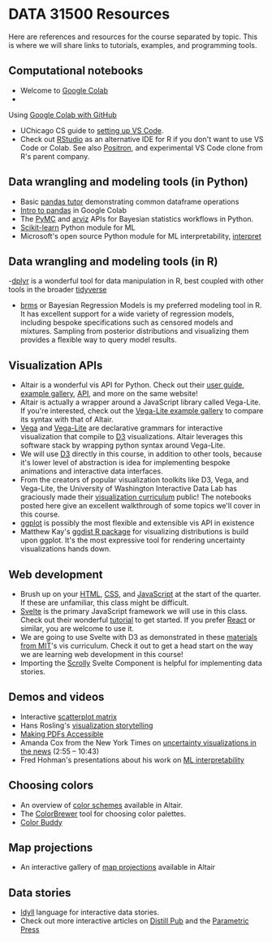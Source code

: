 # DATA 31500 Resources

Here are references and resources for the course separated by topic.
This is where we will share links to tutorials, examples, and programming tools.

## Computational notebooks

- Welcome
  to [Google Colab](https://colab.research.google.com/drive/16pBJQePbqkz3QFV54L4NIkOn1kwpuRrj#scrollTo=u1wdmFKqylSI)
-
Using [Google Colab with GitHub](https://colab.research.google.com/github/googlecolab/colabtools/blob/master/notebooks/colab-github-demo.ipynb)
- UChicago CS guide to [setting up VS Code](https://uchicago-cs.github.io/student-resource-guide/vscode/about.html).
- Check out [RStudio](https://posit.co/download/rstudio-desktop/) as an alternative IDE for R if you don't want to use
  VS Code or Colab. See also [Positron](https://github.com/posit-dev/positron?tab=readme-ov-file), and experimental VS
  Code clone from R's parent company.

## Data wrangling and modeling tools (in Python)

- Basic [pandas tutor](https://pandastutor.com/) demonstrating common dataframe operations
- [Intro to pandas](https://colab.research.google.com/notebooks/mlcc/intro_to_pandas.ipynb#scrollTo=JndnmDMp66FL) in
  Google Colab
- The [PyMC](https://www.pymc.io/welcome.html) and [arviz](https://python.arviz.org/en/stable/examples/index.html) APIs
  for Bayesian statistics workflows in Python.
- [Scikit-learn](https://scikit-learn.org/stable/) Python module for ML
- Microsoft's open source Python module for ML interpretability, [interpret](https://github.com/interpretml/interpret/)

## Data wrangling and modeling tools (in R)

-[dplyr](https://dplyr.tidyverse.org/) is a wonderful tool for data manipulation in R, best coupled with other tools in
the broader [tidyverse](https://www.tidyverse.org/packages/)

- [brms](https://paulbuerkner.com/brms/) or Bayesian Regression Models is my preferred modeling tool in R. It has
  excellent support for a wide variety of regression models, including bespoke specifications such as censored models
  and mixtures. Sampling from posterior distributions and visualizing them provides a flexible way to query model
  results.

## Visualization APIs

- Altair is a wonderful vis API for Python. Check out
  their [user guide](https://altair-viz.github.io/user_guide/data.html), [example gallery](https://altair-viz.github.io/gallery/index.html), [API](https://altair-viz.github.io/user_guide/API.html),
  and more on the same website!
- Altair is actually a wrapper around a JavaScript library called Vega-Lite. If you're interested, check out
  the [Vega-Lite example gallery](https://vega.github.io/vega-lite/examples/) to compare its syntax with that of Altair.
- [Vega](https://vega.github.io/vega/) and [Vega-Lite](https://vega.github.io/vega-lite/) are declarative grammars for
  interactive visualization that compile to [D3](https://d3js.org/) visualizations. Altair leverages this software stack
  by wrapping python syntax around Vega-Lite.
- We will use [D3](https://d3js.org/) directly in this course, in addition to other tools, because it's lower level of
  abstraction is idea for implementing bespoke animations and interactive data interfaces.
- From the creators of popular visualization toolkits like D3, Vega, and Vega-Lite, the University of Washington
  Interactive Data Lab has graciously made
  their [visualization curriculum](https://github.com/uwdata/visualization-curriculum) public! The notebooks posted here
  give an excellent walkthrough of some topics we'll cover in this course.
- [ggplot](https://ggplot2.tidyverse.org/) is possibly the most flexible and extensible vis API in existence
- Matthew Kay's [ggdist R package](https://mjskay.github.io/ggdist/) for visualizing distributions is build upon ggplot.
  It's the most expressive tool for rendering uncertainty visualizations hands down.

## Web development

- Brush up on your [HTML](https://www.w3schools.com/tags/default.asp), [CSS](https://www.w3schools.com/css/),
  and [JavaScript](https://www.w3schools.com/js/) at the start of the quarter. If these are unfamiliar, this class might
  be difficult.
- [Svelte](https://svelte.dev/) is the primary JavaScript framework we will use in this class. Check out their
  wonderful [tutorial](https://learn.svelte.dev/) to get started. If you prefer [React](https://react.dev/) or similar,
  you are welcome to use it.
- We are going to use Svelte with D3 as demonstrated in
  these [materials from MIT](https://vis-society.github.io/lectures/intro-svelte-d3.html)'s vis curriculum. Check it out
  to get a head start on the way we are learning web development in this course!
- Importing the [Scrolly](https://svelte.dev/playground/d806d5f6e300426ab4af317d9e1d0cb3?version=3.42.4) Svelte
  Component is helpful for implementing data stories.

## Demos and videos

- Interactive [scatterplot matrix](https://vega.github.io/vega/examples/brushing-scatter-plots/)
- Hans Rosling's [visualization storytelling](https://www.youtube.com/watch?v=hVimVzgtD6w)
- [Making PDFs Accessible](https://ieeevis.org/year/2024/info/call-participation/make-pdf-accessible)
- Amanda Cox from the New York Times
  on [uncertainty visualizations in the news](https://www.youtube.com/watch?v=0L1tGo-DvD0) (2:55 – 10:43)
- Fred Hohman's presentations about his work on [ML interpretability](https://fredhohman.com/dissertation/)

## Choosing colors

- An overview of [color schemes](https://observablehq.com/@d3/color-schemes) available in Altair.
- The [ColorBrewer](https://colorbrewer2.org/#type=sequential&scheme=BuGn&n=3) tool for choosing color palettes.
- [Color Buddy](https://color-buddy.netlify.app/)

## Map projections

- An interactive gallery of [map projections](https://observablehq.com/@d3/projection-transitions) available in Altair

## Data stories

- [Idyll](https://idyll-lang.org/gallery) language for interactive data stories.
- Check out more interactive articles on [Distill Pub](https://distill.pub/) and
  the [Parametric Press](https://parametric.press/issue-02/)

<!-- ## Readings

Here are optional readings for the course separated by topic.

### The value of visualization

- A well regarded [academic article](https://www.cc.gatech.edu/~stasko/7450/Papers/vanwijk-vis05.pdf) on the value of visualization.
- Obligatory sharing of [Tufte's Visual Display of Quantitative Information](http://faculty.salisbury.edu/~jtanderson/teaching/cosc311/fa21/files/tufte.pdf). Classes like this one often assign the first three chapters of this book as reading, probably because Tufte's work is rich with examples. However, Tufte sometimes asserts as design principles ideas that don't hold up when subjected to empirical scrutiny. His work is still viewed by the visualization community, with skepticism, as a wonderful resource.

### The science of visualization design

- This [paper by Cleveland and McGill](http://euclid.psych.yorku.ca/www/psy6135/papers/ClevelandMcGill1984.pdf) set a precedent for treating visualization effectiveness as an empirical question. Many papers have followed up on this work, and the findings remain roughly intact.
- [Mackinlay's APT paper](https://info.sice.indiana.edu/~katy/S637-S11/Mackinlay86.pdf) lays out his expressiveness and effectiveness criteria for visualization design. This paper kicked off a long line of work on visualization recommender systems.
- Particularly interesting violations of the expressiveness principle (a.k.a. "tell the truth and nothing but the truth") occur when people's expectations about what a certain kind of chart will show are violated. Among other sources, these expectations are informed by **graphical conventions**, such as the expectations that people have about the semantics of bars and lines addressed in this [paper by Zacks and Tversky](https://dcl.wustl.edu/files/2017/09/zacksmemcog99-12d5ktx.pdf), which I mentioned in class.
- A few years ago, some of my colleagues at Northwestern decided there was too much visualization research for practitioners to keep up with. They led an effort to write this review article summarizing the [science of "what works"](https://journals.sagepub.com/doi/reader/10.1177/15291006211051956) in data visualization design.

### Cartography

- A nice [survey paper](https://parkerziegler.com/papers/a-need-finding-study-with-users-of-geospatial-data.pdf) on map making tools and why they are mostly hard to use

### Interaction and animation

- Data driven documents ([D3](http://vis.stanford.edu/papers/d3)) is the javascript library that supports most interactive visualizations on the web.
- [Animated Transitions in Statistical Graphics](https://idl.cs.washington.edu/files/2007-AnimatedTransitions-InfoVis.pdf) is an authoritative paper on animation design for visualization.
- Interesting paper on using [animation to show aggregation operations](https://idl.cs.washington.edu/files/2019-AnimatedAggregates-EuroVis.pdf)
- [Animation: Can it facilitate?](https://hci.stanford.edu/courses/cs448b/papers/Tversky_AnimationFacilitate_IJHCS02.pdf) is a great review article by Barbara Tversky

### Narrative visualization, deception, and persuasion

- Hullman's paper on [visualization rhetoric](http://users.eecs.northwestern.edu/~jhullman/vis_rhetoric.pdf).
- Correll's paper on [truncating the y-axis](https://arxiv.org/pdf/1907.02035).
- Correll's paper on [visualization ethics](https://arxiv.org/pdf/1811.07271).
- Recent analysis of [how people actually lie with charts](https://dl.acm.org/doi/pdf/10.1145/3544548.3580910).
- Segel and Heer's [analysis of narrative strategies](https://idl.cs.washington.edu/files/2010-Narrative-InfoVis.pdf) in data storytelling.
- Hohman et al's [analysis of interactive articles](https://distill.pub/2020/communicating-with-interactive-articles/).
- Papers on [Idyll](https://idl.cs.washington.edu/files/2018-Idyll-UIST.pdf) and [Idyll Studio](https://idl.cs.washington.edu/files/2021-IdyllStudio-UIST.pdf).

### Uncertainty visualization

- Hullman's article on [Why authors don't visualize uncertainty](https://mucollective.northwestern.edu/files/2019-Value%20of%20Uncertainty-VIS.pdf).
- Kay's first study on [uncertainty in bus arrival times](https://mucollective.northwestern.edu/files/2016-WhenIsMyBus-CHI.pdf) where he introduces quantile dotplots, and the [second study](https://mucollective.northwestern.edu/files/2018-UncertainBusDecisions-CHI.pdf) where they use a decision task.
- Prof. Kale's work on [decision making with uncertainty visualizations](https://mucollective.northwestern.edu/files/2020%20-%20Kale,%20Visual%20Reasoning%20Strategies%20for%20Effect%20Size%20Judgements.pdf).
- Hullman and Gelman's manifesto on [visualizations as model checks](https://mucollective.northwestern.edu/files/2021-hdsr-paper.pdf)

### ML Interpretability

- Fred Hohman's work on [Gamut](https://fredhohman.com/papers/19-gamut-chi.pdf) and [Summit](https://fredhohman.com/papers/19-summit-vast.pdf)
- Interpretability by proxy using [LIME](https://arxiv.org/pdf/1602.04938)
- Interpretability by marginal feature importance using [SHAP](https://arxiv.org/pdf/1705.07874)
- A brief write up about [Microsoft's interpretML](https://arxiv.org/pdf/1909.09223) -->

